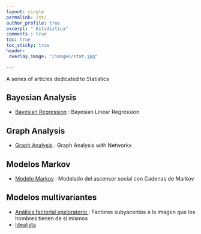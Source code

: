 ```yaml
---
layout: single
permalink: /st/
author_profile: true
excerpt: " Estadistica"
comments : true
toc: true
toc_sticky: true
header: 
 overlay_image: "/images/stat.jpg"

---
```


A series of articles dedicated to Statistics

## Bayesian Analysis

* [Bayesian Regression](https://mohameddhaoui.github.io/statistics/bayesianregression/) :  Bayesian Linear Regression



## Graph Analysis

* [Graph Analysis](https://mohameddhaoui.github.io/statistics/graph/) : Graph Analysis with Networkx


## Modelos Markov

* [Modelo Markov](https://issamfakhari.github.io/statistics/CadenasMarkov/) : Modelado del ascensor social con Cadenas de Markov




## Modelos multivariantes

* [Análisis factorial epxloratorio ](https://issamfakhari.github.io/statistics/analisisFactorialExploratorio/) : Factores subyacentes a la imagen que los hombres tienen de sí mismos
* [Idealista](https://issamfakhari.github.io/statistics/Idealista/)
